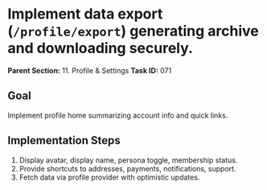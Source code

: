 # Implement data export (`/profile/export`) generating archive and downloading securely.

**Parent Section:** 11. Profile & Settings
**Task ID:** 071

## Goal
Implement profile home summarizing account info and quick links.

## Implementation Steps
1. Display avatar, display name, persona toggle, membership status.
2. Provide shortcuts to addresses, payments, notifications, support.
3. Fetch data via profile provider with optimistic updates.
